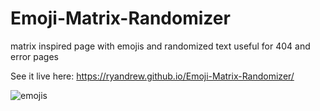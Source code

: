 # Emoji-Matrix-Randomizer
matrix inspired page with emojis and randomized text useful for 404 and error pages

See it live here: https://ryandrew.github.io/Emoji-Matrix-Randomizer/

![emojis](https://user-images.githubusercontent.com/3945391/101282852-ff256a00-379c-11eb-91f5-5ca4422c132c.png)

